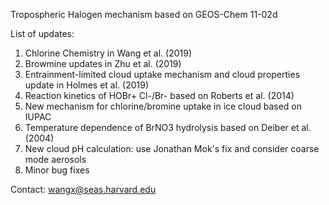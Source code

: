 Tropospheric Halogen mechanism based on GEOS-Chem 11-02d 

List of updates:
1. Chlorine Chemistry in Wang et al. (2019)
2. Browmine updates in Zhu et al. (2019)
3. Entrainment-limited cloud uptake mechanism and cloud properties update in Holmes et al. (2019)
4. Reaction kinetics of HOBr+ Cl-/Br-  based on Roberts et al. (2014)
5. New mechanism for chlorine/bromine uptake in ice cloud based on IUPAC
6. Temperature dependence of BrNO3 hydrolysis based on Deiber et al.(2004)
7. New cloud pH calculation: use Jonathan Mok's fix and consider coarse mode aerosols 
8. Minor bug fixes

Contact: wangx@seas.harvard.edu

